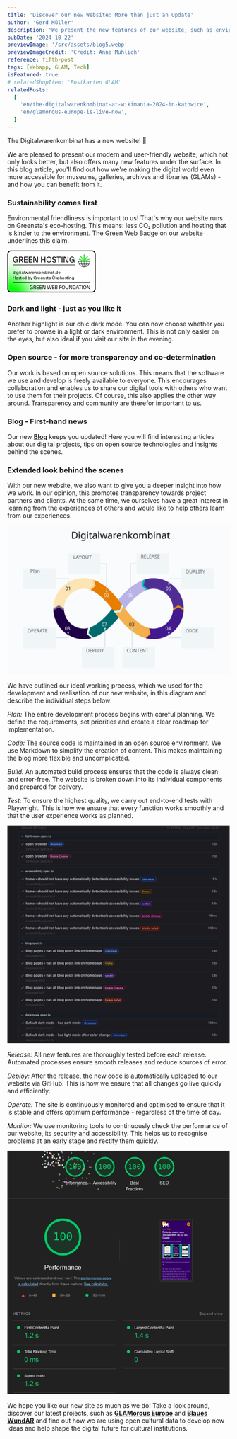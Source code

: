 ```yaml
---
title: 'Discover our new Website: More than just an Update'
author: 'Gerd Müller'
description: 'We present the new features of our website, such as environmentally friendly hosting, dark mode and open source solutions. We also offer an insight into the technical steps - from planning, code and testing to deployment and monitoring.'
pubDate: '2024-10-22'
previewImage: '/src/assets/blog5.webp'
previewImageCredit: 'Credit: Anne Mühlich'
reference: fifth-post
tags: [Webapp, GLAM, Tech]
isFeatured: true
# relatedShopItem: 'Postkarten GLAM'
relatedPosts:
  [
    'en/the-digitalwarenkombinat-at-wikimania-2024-in-katowice',
    'en/glamorous-europe-is-live-now',
  ]
---
```


The Digitalwarenkombinat has a new website! 🎉

We are pleased to present our modern and user-friendly website, which not only looks better, but also offers many new features under the surface. In this blog article, you'll find out how we're making the digital world even more accessible for museums, galleries, archives and libraries (GLAMs) - and how you can benefit from it.

### Sustainability comes first

Environmental friendliness is important to us! That's why our website runs on Greensta's eco-hosting. This means: less CO₂ pollution and hosting that is kinder to the environment. The Green Web Badge on our website underlines this claim.

![Green Web Badge](../../../assets/blog5_1.webp)

### Dark and light - just as you like it

Another highlight is our chic dark mode. You can now choose whether you prefer to browse in a light or dark environment. This is not only easier on the eyes, but also ideal if you visit our site in the evening.

### Open source - for more transparency and co-determination

Our work is based on open source solutions. This means that the software we use and develop is freely available to everyone. This encourages collaboration and enables us to share our digital tools with others who want to use them for their projects. Of course, this also applies the other way around. Transparency and community are therefor important to us.

### Blog - First-hand news

Our new [**Blog**](/en/blog/) keeps you updated! Here you will find interesting articles about our digital projects, tips on open source technologies and insights behind the scenes.

### Extended look behind the scenes

With our new website, we also want to give you a deeper insight into how we work. In our opinion, this promotes transparency towards project partners and clients. At the same time, we ourselves have a great interest in learning from the experiences of others and would like to help others learn from our experiences.

![CI/CD](../../../assets/blog5_2.svg)

We have outlined our ideal working process, which we used for the development and realisation of our new website, in this diagram and describe the individual steps below:

_Plan:_ The entire development process begins with careful planning. We define the requirements, set priorities and create a clear roadmap for implementation.

_Code:_ The source code is maintained in an open source environment. We use Markdown to simplify the creation of content. This makes maintaining the blog more flexible and uncomplicated.

_Build:_ An automated build process ensures that the code is always clean and error-free. The website is broken down into its individual components and prepared for delivery.

_Test:_ To ensure the highest quality, we carry out end-to-end tests with Playwright. This is how we ensure that every function works smoothly and that the user experience works as planned.

![Playwright](../../../assets/blog5_3.webp)

_Release:_ All new features are thoroughly tested before each release. Automated processes ensure smooth releases and reduce sources of error.

_Deploy:_ After the release, the new code is automatically uploaded to our website via GitHub. This is how we ensure that all changes go live quickly and efficiently.

_Operate:_ The site is continuously monitored and optimised to ensure that it is stable and offers optimum performance - regardless of the time of day.

_Monitor:_ We use monitoring tools to continuously check the performance of our website, its security and accessibility. This helps us to recognise problems at an early stage and rectify them quickly.

![Lighthouse Score](../../../assets/blog5_4.webp)

We hope you like our new site as much as we do! Take a look around, discover our latest projects, such as [**GLAMorous Europe**](/en/projects/glamorous-europe/) and [**Blaues WundAR**](/en/projects/blaues-wundar/) and find out how we are using open cultural data to develop new ideas and help shape the digital future for cultural institutions.
